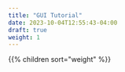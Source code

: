 ```yaml
---
title: "GUI Tutorial"
date: 2023-10-04T12:55:43-04:00
draft: true
weight: 1
---
```

{{% children sort="weight" %}}